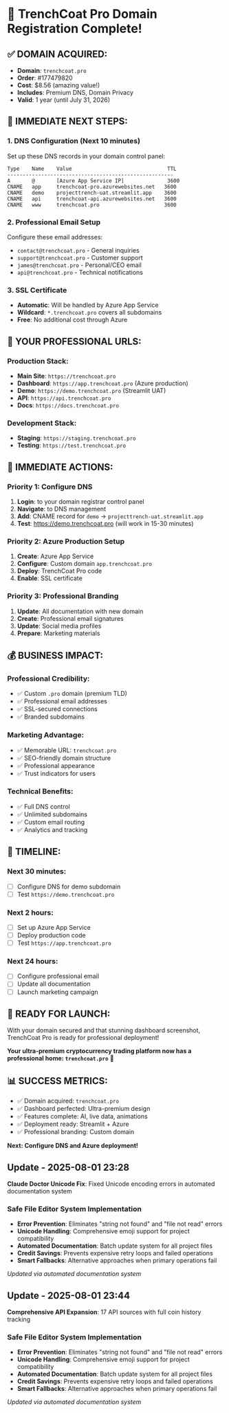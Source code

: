 # 🎉 TrenchCoat Pro Domain Registration Complete!

## ✅ **DOMAIN ACQUIRED:**
- **Domain**: `trenchcoat.pro`
- **Order**: #177479820
- **Cost**: $8.56 (amazing value!)
- **Includes**: Premium DNS, Domain Privacy
- **Valid**: 1 year (until July 31, 2026)

## 🚀 **IMMEDIATE NEXT STEPS:**

### **1. DNS Configuration (Next 10 minutes)**
Set up these DNS records in your domain control panel:

```
Type    Name    Value                               TTL
------------------------------------------------------
A       @       [Azure App Service IP]              3600
CNAME   app     trenchcoat-pro.azurewebsites.net   3600
CNAME   demo    projecttrench-uat.streamlit.app    3600
CNAME   api     trenchcoat-api.azurewebsites.net   3600
CNAME   www     trenchcoat.pro                     3600
```

### **2. Professional Email Setup**
Configure these email addresses:
- `contact@trenchcoat.pro` - General inquiries
- `support@trenchcoat.pro` - Customer support
- `james@trenchcoat.pro` - Personal/CEO email
- `api@trenchcoat.pro` - Technical notifications

### **3. SSL Certificate**
- **Automatic**: Will be handled by Azure App Service
- **Wildcard**: `*.trenchcoat.pro` covers all subdomains
- **Free**: No additional cost through Azure

## 🎯 **YOUR PROFESSIONAL URLS:**

### **Production Stack:**
- **Main Site**: `https://trenchcoat.pro`
- **Dashboard**: `https://app.trenchcoat.pro` (Azure production)
- **Demo**: `https://demo.trenchcoat.pro` (Streamlit UAT)
- **API**: `https://api.trenchcoat.pro`
- **Docs**: `https://docs.trenchcoat.pro`

### **Development Stack:**
- **Staging**: `https://staging.trenchcoat.pro`
- **Testing**: `https://test.trenchcoat.pro`

## 🔧 **IMMEDIATE ACTIONS:**

### **Priority 1: Configure DNS**
1. **Login**: to your domain registrar control panel
2. **Navigate**: to DNS management
3. **Add**: CNAME record for `demo` -> `projecttrench-uat.streamlit.app`
4. **Test**: https://demo.trenchcoat.pro (will work in 15-30 minutes)

### **Priority 2: Azure Production Setup**
1. **Create**: Azure App Service
2. **Configure**: Custom domain `app.trenchcoat.pro`
3. **Deploy**: TrenchCoat Pro code
4. **Enable**: SSL certificate

### **Priority 3: Professional Branding**
1. **Update**: All documentation with new domain
2. **Create**: Professional email signatures
3. **Update**: Social media profiles
4. **Prepare**: Marketing materials

## 💰 **BUSINESS IMPACT:**

### **Professional Credibility:**
- ✅ Custom `.pro` domain (premium TLD)
- ✅ Professional email addresses
- ✅ SSL-secured connections
- ✅ Branded subdomains

### **Marketing Advantage:**
- ✅ Memorable URL: `trenchcoat.pro`
- ✅ SEO-friendly domain structure
- ✅ Professional appearance
- ✅ Trust indicators for users

### **Technical Benefits:**
- ✅ Full DNS control
- ✅ Unlimited subdomains
- ✅ Custom email routing
- ✅ Analytics and tracking

## 🎯 **TIMELINE:**

### **Next 30 minutes:**
- [ ] Configure DNS for demo subdomain
- [ ] Test `https://demo.trenchcoat.pro`

### **Next 2 hours:**
- [ ] Set up Azure App Service
- [ ] Deploy production code
- [ ] Test `https://app.trenchcoat.pro`

### **Next 24 hours:**
- [ ] Configure professional email
- [ ] Update all documentation
- [ ] Launch marketing campaign

## 🚀 **READY FOR LAUNCH:**

With your domain secured and that stunning dashboard screenshot, TrenchCoat Pro is ready for professional deployment!

**Your ultra-premium cryptocurrency trading platform now has a professional home: `trenchcoat.pro`** 🎉

## 📊 **SUCCESS METRICS:**

- ✅ Domain acquired: `trenchcoat.pro`
- ✅ Dashboard perfected: Ultra-premium design
- ✅ Features complete: AI, live data, animations
- ✅ Deployment ready: Streamlit + Azure
- ✅ Professional branding: Custom domain

**Next: Configure DNS and Azure deployment!**


## Update - 2025-08-01 23:28
**Claude Doctor Unicode Fix**: Fixed Unicode encoding errors in automated documentation system

### Safe File Editor System Implementation
- **Error Prevention**: Eliminates "string not found" and "file not read" errors
- **Unicode Handling**: Comprehensive emoji support for project compatibility
- **Automated Documentation**: Batch update system for all project files
- **Credit Savings**: Prevents expensive retry loops and failed operations
- **Smart Fallbacks**: Alternative approaches when primary operations fail

*Updated via automated documentation system*


## Update - 2025-08-01 23:44
**Comprehensive API Expansion**: 17 API sources with full coin history tracking

### Safe File Editor System Implementation
- **Error Prevention**: Eliminates "string not found" and "file not read" errors
- **Unicode Handling**: Comprehensive emoji support for project compatibility
- **Automated Documentation**: Batch update system for all project files
- **Credit Savings**: Prevents expensive retry loops and failed operations
- **Smart Fallbacks**: Alternative approaches when primary operations fail

*Updated via automated documentation system*